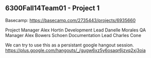 ## 6300Fall14Team01 - Project 1 

Basecamp:
https://basecamp.com/2735443/projects/6935660

Project Manager       Alex Hortin 
Development Lead      Danelle Morales 
QA Manager            Alex Bowers Schoen 
Documentation Lead    Charles Cone 

We can try to use this as a persistant google hangout session.
https://plus.google.com/hangouts/_/gugw6xz5y6osaqr6jzvq2xj3oia
